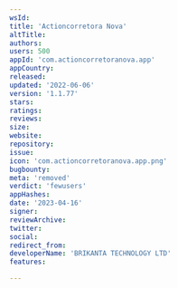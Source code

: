 ```yaml
---
wsId: 
title: 'Actioncorretora Nova'
altTitle: 
authors: 
users: 500
appId: 'com.actioncorretoranova.app'
appCountry: 
released: 
updated: '2022-06-06'
version: '1.1.77'
stars: 
ratings: 
reviews: 
size: 
website: 
repository: 
issue: 
icon: 'com.actioncorretoranova.app.png'
bugbounty: 
meta: 'removed'
verdict: 'fewusers'
appHashes: 
date: '2023-04-16'
signer: 
reviewArchive: 
twitter: 
social: 
redirect_from: 
developerName: 'BRIKANTA TECHNOLOGY LTD'
features: 

---
```


